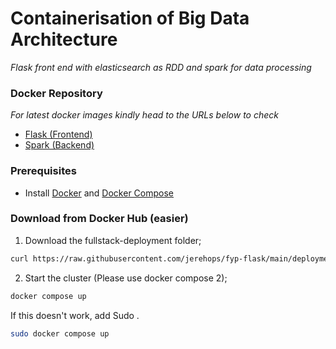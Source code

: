 
# Containerisation of Big Data Architecture
*Flask front end with elasticsearch as RDD and spark for data processing*
### Docker Repository
*For latest docker images kindly head to the URLs below to check*
 - [Flask (Frontend)](https://hub.docker.com/repository/docker/jerehops/fyp-flask)
 - [Spark (Backend)](https://hub.docker.com/repository/docker/jerehops/fyp-spark)
### Prerequisites

 - Install [Docker](https://docs.docker.com/get-docker/) and [Docker Compose](https://docs.docker.com/compose/install/)


### Download from Docker Hub (easier)

1. Download the fullstack-deployment folder;

```bash
curl https://raw.githubusercontent.com/jerehops/fyp-flask/main/deployment/docker-compose.yaml -O 

```

2. Start the cluster (Please use docker compose 2);

```bash
docker compose up

```
If this doesn't work, add Sudo .
```bash
sudo docker compose up

```

